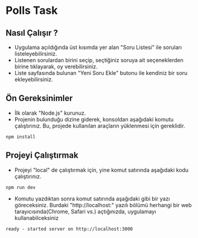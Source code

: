 # Polls Task

## Nasıl Çalışır ?

* Uygulama açıldığında üst kısımda yer alan "Soru Listesi" ile soruları listeleyebilirsiniz.
* Listenen sorulardan birini seçip, seçtiğiniz soruya ait seçeneklerden birine tıklayarak, oy verebilirsiniz.
* Liste sayfasında bulunan "Yeni Soru Ekle" butonu ile kendiniz bir soru ekleyebilirsiniz.

## Ön Gereksinimler

* İlk olarak "Node.js" kurunuz.
* Projenin bulunduğu dizine giderek, konsoldan aşağıdaki komutu çalıştırınız. Bu, projede kullanılan araçların yüklenmesi için gereklidir.

```
npm install
```

## Projeyi Çalıştırmak

* Projeyi "local" de çalıştırmak için, yine komut satırında aşağıdaki kodu çalıştırınız.

```
npm run dev
```

* Komutu yazdıktan sonra komut satırında aşağıdaki gibi bir yazı göreceksiniz. Burdaki "http://localhost:" yazılı bölümü herhangi bir web tarayıcısında(Chrome, Safari vs.) açtığınızda, uygulamayı kullanabilceksiniz

```
ready - started server on http://localhost:3000
```
